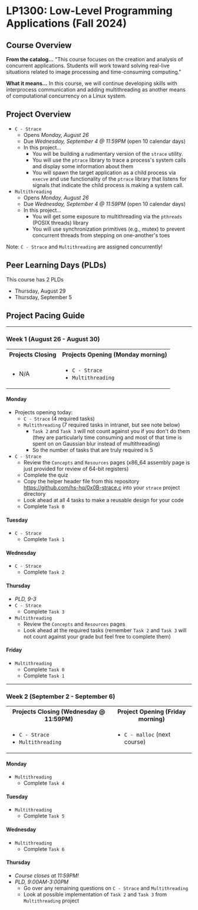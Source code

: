 # LP1300: Low-Level Programming Applications (Fall 2024)
## Course Overview
__From the catalog...__
"This course focuses on the creation and analysis of concurrent applications. Students will work toward solving real-live situations related to image processing and time-consuming computing."

__What it means...__
In this course, we will continue developing skills with interprocess communication and adding multithreading as another means of computational concurrency on a Linux system.

## Project Overview
- `C - Strace`
    - Opens _Monday, August 26_
    - Due _Wednesday, September 4 @ 11:59PM_ (open 10 calendar days)
    - In this project...
        - You will be building a rudimentary version of the `strace` utility.
        - You will use the `ptrace` library to trace a process's system calls and display some information about them
        - You will spawn the target application as a child process via `execve` and use functionality of the `ptrace` library that listens for signals that indicate the child process is making a system call.
- `Multithreading`
    - Opens _Monday, August 26_
    - Due _Wednesday, September 4 @ 11:59PM_ (open 10 calendar days)
    - In this project...
        - You will get some exposure to multithreading via the `pthreads` (POSIX threads) library
        - You will use synchronization primitives (e.g., mutex) to prevent concurrent threads from stepping on one-another's toes

Note: `C - Strace` and `Multithreading` are assigned concurrently!

## Peer Learning Days (PLDs)

This course has 2 PLDs
- Thursday, August 29
- Thursday, September 5

## Project Pacing Guide

---

### Week 1 (August 26 - August 30)

<table>
    <tbody>
        <tr>
            <th align="center">Projects Closing</th>
            <th align="center">Projects Opening (Monday morning)</th>
        </tr>
        <tr>
            <td>
                <ul>
                    <li>N/A</li>
                </ul>
            </td>
            <td>
                <ul>
                    <li><code>C - Strace</code></li>
                    <li><code>Multithreading</code></li>
                </ul>
            </td>
        </tr>
    </tbody>
</table>

#### Monday
- Projects opening today:
    - `C - Strace` (4 required tasks)
    - `Multithreading` (7 required tasks in intranet, but see note below)
        - `Task 2` and `Task 3` will not count against you if you don't do them (they are particularly time consuming and most of that time is spent on on Gaussian blur instead of multithreading)
        - So the number of tasks that are truly required is 5
- `C - Strace`
    - Review the `Concepts` and `Resources` pages (x86_64 assembly page is just provided for review of 64-bit registers)
    - Complete the quiz
    - Copy the helper header file from this repository https://github.com/hs-hq/0x0B-strace.c into your `strace` project directory
    - Look ahead at all 4 tasks to make a reusable design for your code
    - Complete `Task 0`

#### Tuesday
- `C - Strace`
    - Complete `Task 1`

#### Wednesday
- `C - Strace`
    - Complete `Task 2`

#### Thursday
- _PLD, 9-3_
- `C - Strace`
    - Complete `Task 3`
- `Multithreading`
    - Review the `Concepts` and `Resources` pages
    - Look ahead at the required tasks (remember `Task 2` and `Task 3` will not count against your grade but feel free to complete them)

#### Friday
- `Multithreading`
    - Complete `Task 0`
    - Complete `Task 1`

---

### Week 2 (September 2 - September 6)
<table>
    <tbody>
        <tr>
            <th align="center">Projects Closing (Wednesday @ 11:59PM)</th>
            <th align="center">Project Opening (Friday morning)</th>
        </tr>
        <tr>
            <td>
                <ul>
                    <li><code>C - Strace</code></li>
                    <li><code>Multithreading</code></li>
                </ul>
            </td>
            <td>
                <ul>
                    <li><code>C - malloc</code> (next course)</li>
                </ul>
            </td>
        </tr>
    </tbody>
</table>

#### Monday
- `Multithreading`
    - Complete `Task 4`

#### Tuesday
- `Multithreading`
    - Complete `Task 5`

#### Wednesday
- `Multithreading`
    - Complete `Task 6`

#### Thursday
- _Course closes at 11:59PM!_
- _PLD, 9:00AM-3:00PM_
    - Go over any remaining questions on `C - Strace` and `Multithreading`
    - Look at possible implementation of `Task 2` and `Task 3` from `Multithreading` project
